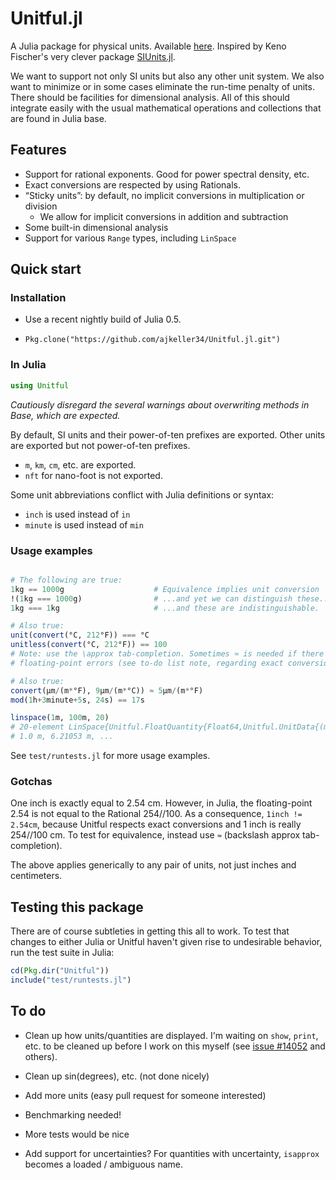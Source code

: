 # Unitful.jl

A Julia package for physical units. Available
[here](https://github.com/ajkeller34/Unitful.jl). Inspired by Keno Fischer's
very clever package [SIUnits.jl](https://github.com/keno/SIUnits.jl).

We want to support not only SI units but also any other unit system. We also
want to minimize or in some cases eliminate the run-time penalty of units.
There should be facilities for dimensional analysis.
All of this should integrate easily with the usual mathematical operations
and collections that are found in Julia base.

## Features

- Support for rational exponents. Good for power spectral density, etc.
- Exact conversions are respected by using Rationals.
- “Sticky units”: by default, no implicit conversions in multiplication or division
    - We allow for implicit conversions in addition and subtraction
- Some built-in dimensional analysis
- Support for various `Range` types, including `LinSpace`

## Quick start

### Installation

+ Use a recent nightly build of Julia 0.5.

+ `Pkg.clone("https://github.com/ajkeller34/Unitful.jl.git")`

### In Julia

```jl
using Unitful
```

*Cautiously disregard the several warnings about overwriting methods in Base,
which are expected.*

By default, SI units and their power-of-ten prefixes are exported. Other units
are exported but not power-of-ten prefixes.

- `m`, `km`, `cm`, etc. are exported.
- `nft` for nano-foot is not exported.

Some unit abbreviations conflict with Julia definitions or syntax:

- `inch` is used instead of `in`
- `minute` is used instead of `min`

### Usage examples

```jl

# The following are true:
1kg == 1000g                    # Equivalence implies unit conversion
!(1kg === 1000g)                # ...and yet we can distinguish these...
1kg === 1kg                     # ...and these are indistinguishable.

# Also true:
unit(convert(°C, 212°F)) === °C
unitless(convert(°C, 212°F)) == 100
# Note: use the \approx tab-completion. Sometimes ≈ is needed if there are tiny
# floating-point errors (see to-do list note, regarding exact conversions)

# Also true:
convert(µm/(m*°F), 9µm/(m*°C)) ≈ 5µm/(m*°F)
mod(1h+3minute+5s, 24s) == 17s

linspace(1m, 100m, 20)
# 20-element LinSpace{Unitful.FloatQuantity{Float64,Unitful.UnitData{(m,)}}}:
# 1.0 m, 6.21053 m, ...
```

See `test/runtests.jl` for more usage examples.

### Gotchas

One inch is exactly equal to 2.54 cm. However, in Julia, the floating-point 2.54
is not equal to the Rational 254//100. As a consequence, `1inch != 2.54cm`,
because Unitful respects exact conversions and 1 inch is really 254//100 cm. To
test for equivalence, instead use `≈` (backslash approx tab-completion).

The above applies generically to any pair of units, not just inches and centimeters.

## Testing this package

There are of course subtleties in getting this all to work. To test that
changes to either Julia or Unitful haven't given rise to undesirable behavior,
run the test suite in Julia:
```jl
cd(Pkg.dir("Unitful"))
include("test/runtests.jl")
```

## To do

- Clean up how units/quantities are displayed.
I'm waiting on `show`, `print`, etc.
to be cleaned up before I work on this myself (see [issue #14052](https://github.com/JuliaLang/julia/issues/14052) and others).

- Clean up sin(degrees), etc. (not done nicely)

- Add more units (easy pull request for someone interested)

- Benchmarking needed!

- More tests would be nice

- Add support for uncertainties? For quantities with uncertainty, `isapprox`
becomes a loaded / ambiguous name.
